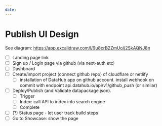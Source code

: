 ```yaml
---
date: 
---
```


# Publish UI Design

See diagram: https://app.excalidraw.com/l/9u8crB2ZmUo/j2SkAQNJ8n

- [ ] Landing page link
- [ ] Sign up / Login page via github (via next-auth etc)
- [ ] Dashboard
- [ ] Create/import project (connect github repo) cf cloudflare or netlify
  - [ ] installation of DataHub app on github account. install webhook on commit with endpoint api.datahub.io/api/v1/github_push (or similar)
- [ ] Deploy/Publish (and Validate datapackage.json). 
  - [ ] Trigger
  - [ ] Index: call API to index into search engine 
  - [ ] Complete
- [ ] (?) Status page - let user track build steps
- [ ] Go to Showcase: show the page